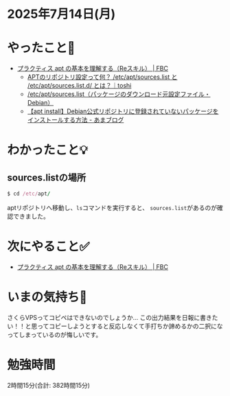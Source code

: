 # 2025年7月14日(月)

# やったこと📝

- [プラクティス apt の基本を理解する（Reスキル） \| FBC](https://bootcamp.fjord.jp/practices/303)
  - [APTのリポジトリ設定って何？ /etc/apt/sources\.list と /etc/apt/sources\.list\.d/ とは？｜toshi](https://note.com/minato_kame/n/n99b8db10aa9d)
  - [/etc/apt/sources\.list（パッケージのダウンロード元設定ファイル・Debian）](https://linuxgerira.com/linux/_etc_apt_sources_list.php)
  - [【apt install】Debian公式リポジトリに登録されていないパッケージをインストールする方法 \- あまブログ](https://ama-tech.hatenablog.com/install-non-free-packages-to-debian-with-apt-install-command)

# わかったこと💡

## sources.listの場所
```ruby
$ cd /etc/apt/
```
aptリポジトリへ移動し、`ls`コマンドを実行すると、
`sources.list`があるのが確認できました。

# 次にやること✅

- [プラクティス apt の基本を理解する（Reスキル） \| FBC](https://bootcamp.fjord.jp/practices/303)

# いまの気持ち🫶

さくらVPSってコピペはできないのでしょうか…
この出力結果を日報に書きたい！！と思ってコピーしようとすると反応しなくて手打ちか諦めるかの二択になってしまっているのが悔しいです。

# 勉強時間
2時間15分(合計: 382時間15分)
